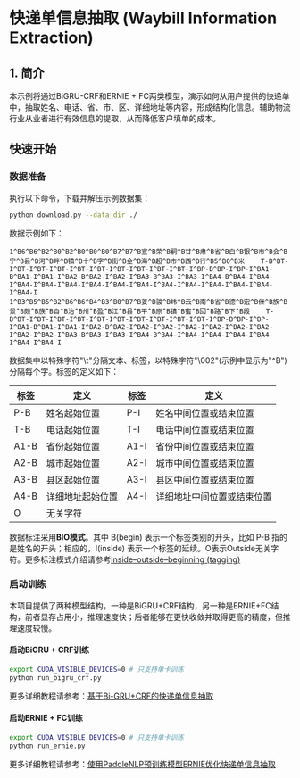 # 快递单信息抽取 (Waybill Information Extraction)

## 1. 简介

本示例将通过BiGRU-CRF和ERNIE + FC两类模型，演示如何从用户提供的快递单中，抽取姓名、电话、省、市、区、详细地址等内容，形成结构化信息。辅助物流行业从业者进行有效信息的提取，从而降低客户填单的成本。

## 快速开始

### 数据准备

执行以下命令，下载并解压示例数据集：

```bash
python download.py --data_dir ./  
```

数据示例如下：

```
1^B6^B6^B2^B0^B2^B0^B0^B0^B7^B7^B宣^B荣^B嗣^B甘^B肃^B省^B白^B银^B市^B会^B宁^B县^B河^B畔^B镇^B十^B字^B街^B金^B海^B超^B市^B西^B行^B5^B0^B米    T-B^BT-I^BT-I^BT-I^BT-I^BT-I^BT-I^BT-I^BT-I^BT-I^BT-I^BP-B^BP-I^BP-I^BA1-B^BA1-I^BA1-I^BA2-B^BA2-I^BA2-I^BA3-B^BA3-I^BA3-I^BA4-B^BA4-I^BA4-I^BA4-I^BA4-I^BA4-I^BA4-I^BA4-I^BA4-I^BA4-I^BA4-I^BA4-I^BA4-I^BA4-I^BA4-I
1^B3^B5^B5^B2^B6^B6^B4^B3^B0^B7^B姜^B骏^B炜^B云^B南^B省^B德^B宏^B傣^B族^B景^B颇^B族^B自^B治^B州^B盈^B江^B县^B平^B原^B镇^B蜜^B回^B路^B下^B段    T-B^BT-I^BT-I^BT-I^BT-I^BT-I^BT-I^BT-I^BT-I^BT-I^BT-I^BP-B^BP-I^BP-I^BA1-B^BA1-I^BA1-I^BA2-B^BA2-I^BA2-I^BA2-I^BA2-I^BA2-I^BA2-I^BA2-I^BA2-I^BA2-I^BA3-B^BA3-I^BA3-I^BA4-B^BA4-I^BA4-I^BA4-I^BA4-I^BA4-I^BA4-I^BA4-I
```
数据集中以特殊字符"\t"分隔文本、标签，以特殊字符"\002"(示例中显示为"^B")分隔每个字。标签的定义如下：

| 标签 | 定义 |  标签 | 定义 |
| -------- | -------- |-------- | -------- |
| P-B | 姓名起始位置 | P-I | 姓名中间位置或结束位置 |
| T-B | 电话起始位置 | T-I | 电话中间位置或结束位置 |
| A1-B | 省份起始位置 | A1-I | 省份中间位置或结束位置 |
| A2-B | 城市起始位置 | A2-I | 城市中间位置或结束位置 |
| A3-B | 县区起始位置 | A3-I | 县区中间位置或结束位置 |
| A4-B | 详细地址起始位置 | A4-I | 详细地址中间位置或结束位置 |
| O | 无关字符 | | |

数据标注采用**BIO模式**。其中 B(begin) 表示一个标签类别的开头，比如 P-B 指的是姓名的开头；相应的，I(inside) 表示一个标签的延续。O表示Outside无关字符。更多标注模式介绍请参考[Inside–outside–beginning (tagging)](https://en.wikipedia.org/wiki/Inside%E2%80%93outside%E2%80%93beginning_(tagging))

### 启动训练

本项目提供了两种模型结构，一种是BiGRU+CRF结构，另一种是ERNIE+FC结构，前者显存占用小，推理速度快；后者能够在更快收敛并取得更高的精度，但推理速度较慢。

#### 启动BiGRU + CRF训练

```bash
export CUDA_VISIBLE_DEVICES=0 # 只支持单卡训练
python run_bigru_crf.py
```

更多详细教程请参考：[基于Bi-GRU+CRF的快递单信息抽取](https://aistudio.baidu.com/aistudio/projectdetail/1317771)

#### 启动ERNIE + FC训练

```bash
export CUDA_VISIBLE_DEVICES=0 # 只支持单卡训练
python run_ernie.py
```

更多详细教程请参考：[使用PaddleNLP预训练模型ERNIE优化快递单信息抽取](https://aistudio.baidu.com/aistudio/projectdetail/1329361)
